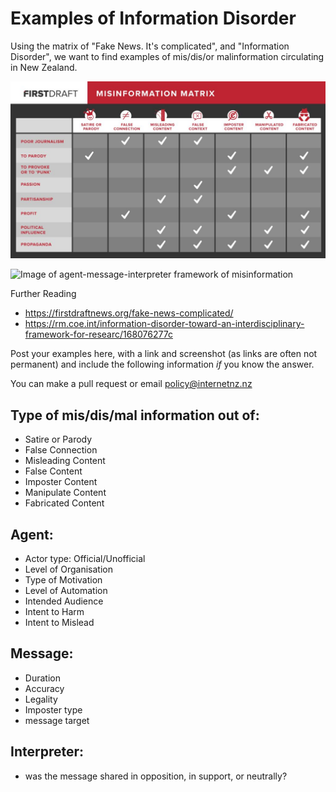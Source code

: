 # Examples of Information Disorder

Using the matrix of "Fake News. It's complicated", and "Information Disorder", we want to find examples of mis/dis/or malinformation circulating in New Zealand.

![Image of the seven types of misinformation across the spectrum](images/FDN_Misinfo_Matrix-01-1024x576.jpg)

![Image of agent-message-interpreter framework of misinformation](images/agentmessageinterpreter.PNG)

Further Reading
- https://firstdraftnews.org/fake-news-complicated/
- https://rm.coe.int/information-disorder-toward-an-interdisciplinary-framework-for-researc/168076277c

Post your examples here, with a link and screenshot (as links are often not permanent) and include the following information *if* you know the answer.

You can make a pull request or email policy@internetnz.nz 

## Type of mis/dis/mal information out of:
- Satire or Parody
- False Connection
- Misleading Content
- False Content
- Imposter Content
- Manipulate Content
- Fabricated Content

## Agent: 
- Actor type: Official/Unofficial
- Level of Organisation
- Type of Motivation
- Level of Automation
- Intended Audience
- Intent to Harm
- Intent to Mislead

## Message:
- Duration
- Accuracy
- Legality
- Imposter type
- message target

## Interpreter: 
- was the message shared in opposition, in support, or neutrally?




